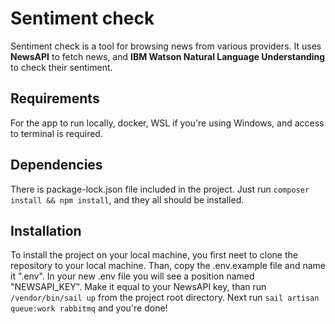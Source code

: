 # Sentiment check
Sentiment check is a tool for browsing news from various providers. It uses **NewsAPI** to fetch news, and **IBM Watson Natural Language Understanding** to check their sentiment.

## Requirements
For the app to run locally, docker, WSL if you're using Windows, and access to terminal is required. 

## Dependencies 
There is package-lock.json file included in the project. Just run ```composer install && npm install```, and they all should be installed. 

## Installation 
To install the project on your local machine, you first neet to clone the repository to your local machine. Than, copy the .env.example file and name it ".env". In your new .env file you will see a position named "NEWSAPI_KEY". Make it equal to your NewsAPI key, than run ```/vendor/bin/sail up``` from the project root directory. Next run 
```sail artisan queue:work rabbitmq``` and you're done!